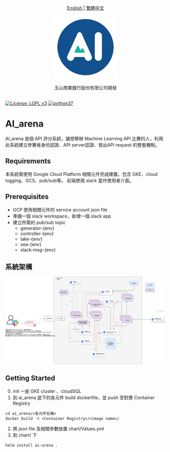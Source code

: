 <p align="center">
  <a href="./README.md"> English </a> | <a href="./README.zh-TW.md"> 繁體中文

  <p align="center">
  <target="_blank">
    <img alt="ESUN AI" width="200" src="./images/esunai.png">
  </a>
</p>
  
<p align="center">
  玉山商業銀行股份有限公司開發<br></a>
<br>

</p>


[![License: LGPL v3](https://img.shields.io/badge/License-LGPL_v3-blue.svg)](https://www.gnu.org/licenses/lgpl-3.0)
[![python37](https://img.shields.io/badge/python-3.7-blue.svg)](https://www.python.org/downloads/release/python-370/)

# AI_arena

AI_arena 是個 API 評分系統，讓想舉辦 Machine Learning API 比賽的人，利用此系統建立參賽者身份認證、API server認證、發出API request 的整套機制。

## Requirements
本系統需使用 Google Cloud Platform 相關元件完成建置。包含 GKE、cloud logging、GCS、pub/sub等。
前端使用 slack 當作使用者介面。

## Prerequisites
- GCP 使用相關元件的 service account json file
- 準備一個 slack workspace，新增一個 slack app
- 建立所需的 pub/sub topic
  - generator-{env}
  - controller-{env}
  - lake-{env}
  - sea-{env}
  - slack-msg-{env}

## 系統架構
![infra](images/infra.png)
## Getting Started
0. init 一座 GKE cluster 、cloudSQL
1. 到 ai_arena 底下的各元件 build dockerfile，並 push 至對應 Container Registry

```
cd ai_arena/<各元件名稱>
docker build -t <Container Registry>/<image name>/
```
2. 將 json file 及相關參數放置 chart/Values.yml
3. 到 chart/ 下
```
helm install ai-arena .
```
